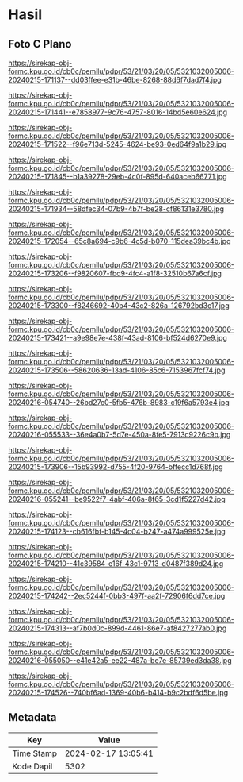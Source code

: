 # Hasil

## Foto C Plano

https://sirekap-obj-formc.kpu.go.id/cb0c/pemilu/pdpr/53/21/03/20/05/5321032005006-20240215-171137--dd03ffee-e31b-46be-8268-88d6f7dad7f4.jpg

https://sirekap-obj-formc.kpu.go.id/cb0c/pemilu/pdpr/53/21/03/20/05/5321032005006-20240215-171441--e7858977-9c76-4757-8016-14bd5e60e624.jpg

https://sirekap-obj-formc.kpu.go.id/cb0c/pemilu/pdpr/53/21/03/20/05/5321032005006-20240215-171522--f96e713d-5245-4624-be93-0ed64f9a1b29.jpg

https://sirekap-obj-formc.kpu.go.id/cb0c/pemilu/pdpr/53/21/03/20/05/5321032005006-20240215-171845--b1a39278-29eb-4c0f-895d-640aceb66771.jpg

https://sirekap-obj-formc.kpu.go.id/cb0c/pemilu/pdpr/53/21/03/20/05/5321032005006-20240215-171934--58dfec34-07b9-4b7f-be28-cf86131e3780.jpg

https://sirekap-obj-formc.kpu.go.id/cb0c/pemilu/pdpr/53/21/03/20/05/5321032005006-20240215-172054--65c8a694-c9b6-4c5d-b070-115dea39bc4b.jpg

https://sirekap-obj-formc.kpu.go.id/cb0c/pemilu/pdpr/53/21/03/20/05/5321032005006-20240215-173206--f9820607-fbd9-4fc4-a1f8-32510b67a6cf.jpg

https://sirekap-obj-formc.kpu.go.id/cb0c/pemilu/pdpr/53/21/03/20/05/5321032005006-20240215-173300--f8246692-40b4-43c2-826a-126792bd3c17.jpg

https://sirekap-obj-formc.kpu.go.id/cb0c/pemilu/pdpr/53/21/03/20/05/5321032005006-20240215-173421--a9e98e7e-438f-43ad-8106-bf524d6270e9.jpg

https://sirekap-obj-formc.kpu.go.id/cb0c/pemilu/pdpr/53/21/03/20/05/5321032005006-20240215-173506--58620636-13ad-4106-85c6-7153967fcf74.jpg

https://sirekap-obj-formc.kpu.go.id/cb0c/pemilu/pdpr/53/21/03/20/05/5321032005006-20240216-054740--26bd27c0-5fb5-476b-8983-c19f6a5793e4.jpg

https://sirekap-obj-formc.kpu.go.id/cb0c/pemilu/pdpr/53/21/03/20/05/5321032005006-20240216-055533--36e4a0b7-5d7e-450a-8fe5-7913c9226c9b.jpg

https://sirekap-obj-formc.kpu.go.id/cb0c/pemilu/pdpr/53/21/03/20/05/5321032005006-20240215-173906--15b93992-d755-4f20-9764-bffecc1d768f.jpg

https://sirekap-obj-formc.kpu.go.id/cb0c/pemilu/pdpr/53/21/03/20/05/5321032005006-20240216-055241--be9522f7-4abf-406a-8f65-3cd1f5227d42.jpg

https://sirekap-obj-formc.kpu.go.id/cb0c/pemilu/pdpr/53/21/03/20/05/5321032005006-20240215-174123--cb616fbf-b145-4c04-b247-a474a999525e.jpg

https://sirekap-obj-formc.kpu.go.id/cb0c/pemilu/pdpr/53/21/03/20/05/5321032005006-20240215-174210--41c39584-e16f-43c1-9713-d0487f389d24.jpg

https://sirekap-obj-formc.kpu.go.id/cb0c/pemilu/pdpr/53/21/03/20/05/5321032005006-20240215-174242--2ec5244f-0bb3-497f-aa2f-72906f6dd7ce.jpg

https://sirekap-obj-formc.kpu.go.id/cb0c/pemilu/pdpr/53/21/03/20/05/5321032005006-20240215-174313--af7b0d0c-899d-4461-86e7-af8427277ab0.jpg

https://sirekap-obj-formc.kpu.go.id/cb0c/pemilu/pdpr/53/21/03/20/05/5321032005006-20240216-055050--e41e42a5-ee22-487a-be7e-85739ed3da38.jpg

https://sirekap-obj-formc.kpu.go.id/cb0c/pemilu/pdpr/53/21/03/20/05/5321032005006-20240215-174526--740bf6ad-1369-40b6-b414-b9c2bdf6d5be.jpg


## Metadata

| Key        | Value               |
| ---------- | ------------------- |
| Time Stamp | 2024-02-17 13:05:41 |
| Kode Dapil | 5302                |



